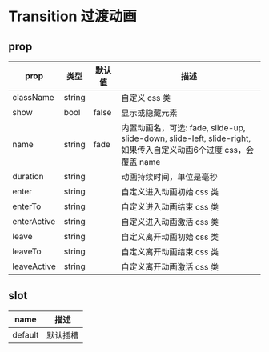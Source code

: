 # Transition 过渡动画

## prop 

|  prop   |  类型  |  默认值  | 描述 |
|  ----  | ----  |----  | ----  |
| className  | string |  | 自定义 css 类 |
| show  | bool | false | 显示或隐藏元素 |
| name  | string | fade | 内置动画名，可选: fade, slide-up, slide-down, slide-left, slide-right, 如果传入自定义动画6个过度 css，会覆盖 name |
| duration  | string |  | 动画持续时间，单位是毫秒 |
| enter  | string |  | 自定义进入动画初始 css 类 |
| enterTo  | string |  | 自定义进入动画结束 css 类 |
| enterActive  | string |  | 自定义进入动画激活 css 类 |
| leave  | string |  | 自定义离开动画初始 css 类 |
| leaveTo  | string |  | 自定义离开动画结束 css 类 |
| leaveActive  | string |  | 自定义离开动画激活 css 类 |

## slot

|  name   | 描述 |
|  ----  | ----  |
| default  | 默认插槽 |
